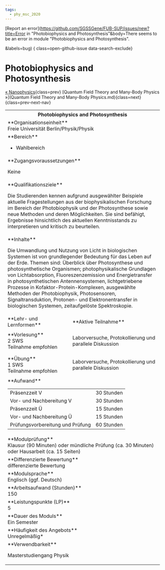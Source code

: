 ```yaml
---
tags:
  - phy_msc_2020
---
```

[Report an error](https://github.com/SGSSGene/FUB-SUP/issues/new?title=Error in "Photobiophysics and Photosynthesis"&body=There seems to be an error in module "Photobiophysics and Photosynthesis".

<Describe here a slightly more detailed description of what is wrong>&labels=bug)
{ class=open-github-issue data-search-exclude}

# Photobiophysics and Photosynthesis

[« Nanophysics](Nanophysics.md){class=prev}
[Quantum Field Theory and Many-Body Physics »](Quantum Field Theory and Many-Body Physics.md){class=next}
{class=prev-next-nav}

<table markdown id="moduledesc">
<tr markdown class="moduledesc_head"><th colspan="2">Photobiophysics and Photosynthesis </th></tr>
<tr markdown><td colspan="2">**Organisationseinheit**   <br>Freie Universität Berlin/Physik/Physik</td></tr>

<tr markdown><td colspan="2">**Bereich**<br>


- Wahlbereich

</td></tr>

<tr markdown><td colspan="2">**Zugangsvoraussetzungen** <br>

Keine


</td></tr>
<tr markdown><td colspan="2">**Qualifikationsziele**    <br>

Die Studierenden kennen aufgrund ausgewählter Beispiele aktuelle
Fragestellungen aus der biophysikalischen Forschung im Bereich der
Photobiophysik und der Photosynthese sowie neue Methoden und deren
Möglichkeiten. Sie sind befähigt, Ergebnisse hinsichtlich des aktuellen
Kenntnisstands zu interpretieren und kritisch zu beurteilen.


</td></tr>
<tr markdown><td colspan="2">**Inhalte**                <br>

Die Umwandlung und Nutzung von Licht in biologischen Systemen ist von
grundlegender Bedeutung für das Leben auf der Erde. Themen sind: Überblick
über Photosynthese und photosynthetische Organismen; photophysikalische
Grundlagen von Lichtabsorption, Fluoreszenzemission und Energietransfer in
photosynthetischen Antennensystemen, lichtgetriebene Prozesse in
Kofaktor-Protein-Komplexen, ausgewählte Methoden der Photobiophysik,
Photosensoren, Signaltransduktion, Protonen- und Elektronentransfer in
biologischen Systemen, zeitaufgelöste Spektroskopie.


</td></tr>

<tr markdown><td>**Lehr- und Lernformen**</td><td>**Aktive Teilnahme**</td></tr>
<tr markdown><td> **Vorlesung** <br>2 SWS <br> Teilnahme empfohlen</td><td>

Laborversuche, Protokollierung und parallele Diskussion
</td></tr>
<tr markdown><td> **Übung** <br>1 SWS <br> Teilnahme empfohlen</td><td>

Laborversuche, Protokollierung und parallele Diskussion
</td></tr>
<tr markdown><td colspan="2">**Aufwand**                <br>
<table class="aufwand_table">
<tr><td>Präsenzzeit V</td><td>30 Stunden</td></tr>
<tr><td>Vor- und Nachbereitung V</td><td>30 Stunden</td></tr>
<tr><td>Präsenzzeit Ü</td><td>15 Stunden</td></tr>
<tr><td>Vor- und Nachbereitung Ü</td><td>15 Stunden</td></tr>
<tr><td>Prüfungsvorbereitung und Prüfung</td><td>60 Stunden</td></tr>
</table>

</td></tr>
<tr markdown><td colspan="2">**Modulprüfung**             <br>Klausur (90 Minuten) oder mündliche Prüfung (ca. 30 Minuten) oder Hausarbeit
(ca. 15 Seiten)


</td></tr>
<tr markdown><td colspan="2">**Differenzierte Bewertung** <br>differenzierte Bewertung

</td></tr>
<tr markdown><td colspan="2">**Modulsprache**             <br>Englisch (ggf. Deutsch)</td></tr>
<tr markdown><td colspan="2">**Arbeitsaufwand (Stunden)** <br>150</td></tr>
<tr markdown><td colspan="2">**Leistungspunkte (LP)**     <br>5</td></tr>
<tr markdown><td colspan="2">**Dauer des Moduls**         <br>Ein Semester</td></tr>
<tr markdown><td colspan="2">**Häufigkeit des Angebots**  <br>Unregelmäßig*</td></tr>
<tr markdown><td colspan="2">**Verwendbarkeit**           <br>

Masterstudiengang Physik


</td></tr>

</table>
